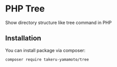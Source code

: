 # PHP Tree

Show directory structure like tree command in PHP

## Installation

You can install package via composer:

```
composer require takeru-yamamoto/tree
```
